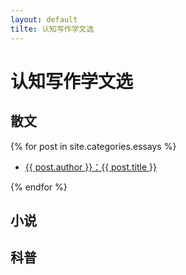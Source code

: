 ```yaml
---
layout: default
tilte: 认知写作学文选
---
```


# 认知写作学文选


## 散文

{% for post in site.categories.essays %}
<ul>
<li>
	<a href="{{ post.url }}" title="{{ post.tagline }}">{{ post.author }}：{{ post.title }}</a>
</li>
</ul>
{% endfor %}



## 小说

## 科普



